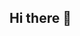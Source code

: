 ## Hi there 👋

<!--
**eunice-liew/eunice-liew** is a ✨ _special_ ✨ repository because its `README.md` (this file) appears on your GitHub profile.

I'm are some ideas to get you started:

- 🔭 I’m currently working on ...
- 🌱 I’m currently learning ...
- 👯 I’m looking to collaborate on ...
- 🤔 I’m looking for help with ...
- 💬 Ask me about ...
- 📫 How to reach me: ...
- 😄 Pronouns: ...
- ⚡ Fun fact: ...
-->
